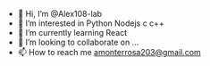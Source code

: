 - 👋 Hi, I’m @Alex108-lab
- 👀 I’m interested in Python Nodejs c c++
- 🌱 I’m currently learning React
- 💞️ I’m looking to collaborate on ...
- 📫 How to reach me amonterrosa203@gmail.com

<!---
Alex108-lab/Alex108-lab is a ✨ special ✨ repository because its `README.md` (this file) appears on your GitHub profile.
You can click the Preview link to take a look at your changes.
--->
